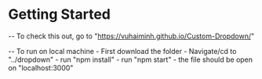 # Getting Started

_--_ To check this out, go to "https://vuhaiminh.github.io/Custom-Dropdown/"

_--_ To run on local machine - First download the folder - Navigate/cd to "../dropdown" - run "npm install" - run "npm start" - the file should be open on "localhost:3000"
